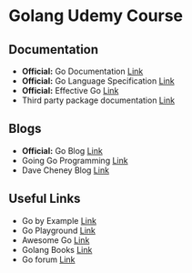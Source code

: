 # Golang Udemy Course
## Documentation
- **Official:** Go Documentation [Link](https://golang.org/doc/)
- **Official:** Go Language Specification [Link](https://golang.org/ref/spec)
- **Official:** Effective Go [Link](https://golang.org/doc/effective_go.html)
- Third party package documentation [Link](https://godoc.org/)

## Blogs
- **Official:** Go Blog [Link](https://blog.golang.org/)
- Going Go Programming [Link](https://www.goinggo.net/)
- Dave Cheney Blog [Link](https://dave.cheney.net/)

## Useful Links
- Go by Example [Link](https://gobyexample.com/)
- Go Playground [Link](https://play.golang.org)
- Awesome Go [Link](https://github.com/avelino/awesome-go)
- Golang Books [Link](http://www.golang-book.com/)
- Go forum [Link](https://forum.golangbridge.org/)
